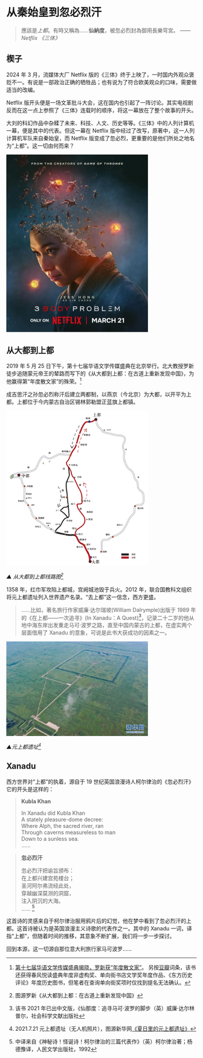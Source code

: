 # 从秦始皇到忽必烈汗

<!-- ![logo](../img/logo.jpg) -->

> 應該是*上都*。有時又稱為……**仙納度**，被忽必烈封為御用長樂穹宮。 —— _Netflix 《三体》_

## 楔子

2024 年 3 月，流媒体大厂 Netflix 版的《三体》终于上映了，一时国内外观众褒贬不一。有说是一部政治正确的牺牲品；也有说为了符合欧美观众的口味，需要做适当的改编。

Netflix 版开头便是一场文革批斗大会，这在国内也引起了一阵讨论。其实电视剧反而在这一点上参照了《三体》连载时的顺序，将这一幕放在了整个故事的开头。

大刘的科幻作品中杂糅了未来、科技、人文、历史等等。《三体》中的人列计算机一幕，便是其中的代表。但这一幕在 Netflix 版中经过了改写，原著中，这一人列计算机军队来自秦始皇，而 Netflix 版变成了忽必烈，更重要的是他们所处之地名为“上都”。这一切由何而来？

<img src="img/00/3body.webp" alt="3body" width="375">

## 从大都到上都
2019 年 5 月 25 日下午，第十七届华语文学传媒盛典在北京举行。北大教授罗新徒步追随蒙元帝王的辇路而写下的《从大都到上都：在古道上重新发现中国》，为他赢得第“年度散文家”的殊荣。[^luoxin]

成吉思汗之孙忽必烈称汗后建立两都制，以燕京（今北京）为大都，以开平为上都。上都位于今内蒙古自治区锡林郭勒盟正蓝旗上都镇。


<img src="img/00/map.jpg" alt="map" width="375">

_▲ 从大都到上都线路图[^map]_

1358 年，红巾军攻陷上都城，宫阙城池毁于兵火。2012 年，联合国教科文组织将元上都遗址列入世界遗产名录。“去上都”这一信念，西方更盛。

> ……比如，著名旅行作家威廉·达尔瑞坡(William Dalrymple)出版于 1989 年的《在上都——一次追寻》(In Xanadu：A Quest)[^in]，记录二十二岁的他从地中海东岸出发重走马可·波罗之路，直至中国内蒙古的上都，在虚实两个层面借用了 Xanadu 的意象，可说是此书大获成功的因素之一。

<img src="img/00/shangdu.jpg" alt="shangdu" width="375">

_▲元上都遗址[^shangdu]_

## Xanadu

西方世界对“上都”的执着，源自于 19 世纪英国浪漫诗人柯尔律治的《忽必烈汗》它的开头是这样的：

> **Kubla Khan**
> 
> In Xanadu did Kubla Khan  
> A stately pleasure-dome decree:  
> Where Alph, the sacred river, ran  
> Through caverns measureless to man  
>   Down to a sunless sea.  
> ......

> **忽必烈汗**
>
> 忽必烈汗把谕旨颁布：  
>   在上都兴建宫苑楼台；  
> 圣河阿尔弗流经此处，  
> 穿越幽深莫测的洞窟，  
>   注入阴沉的大海。  
> …… [^kubla]

这首诗的灵感来自于柯尔律治服用鸦片后的幻觉，他在梦中看到了忽必烈汗的上都。这首诗被认为是英国浪漫主义诗歌的代表作之一。其中的 Xanadu 一词，译指“上都”，但随着时间的推移，其意象不断扩展，我们将一步一步探讨。

回到本源，这一切源自那位意大利旅行家马可波罗……


[^luoxin]: [第十七届华语文学传媒盛典揭晓，罗新获“年度散文家”](https://culture.ifeng.com/c/7n4iCJc9LCC)。 另按[豆瓣](https://book.douban.com/subject/35869077/)词条，该书还获得春风悦读盛典年度非虚构奖、单向街书店文学奖年度作品、《东方历史评论》年度历史图书，但笔者在查询单向街奖项时仅找到提名无法确认。

[^map]: 图源罗新《从大都到上都：在古道上重新发现中国》

[^in]: 该书 2021 年已出中文版，《仙那度：追寻马可·波罗的脚步（英）威廉·达尔林普尔，社会科学文献出版社

[^shangdu]: 2021.7.21 元上都遗址（无人机照片），图源新华网[《夏日里的元上都遗址》](http://www.xinhuanet.com/photo/2021-07/22/c_1127683755.htm)

[^kubla]: 中译来自《神秘诗！怪诞诗！柯尔律治的三篇代表作》（英）柯尔律治著；杨德豫译，人民文学出版社，1992
